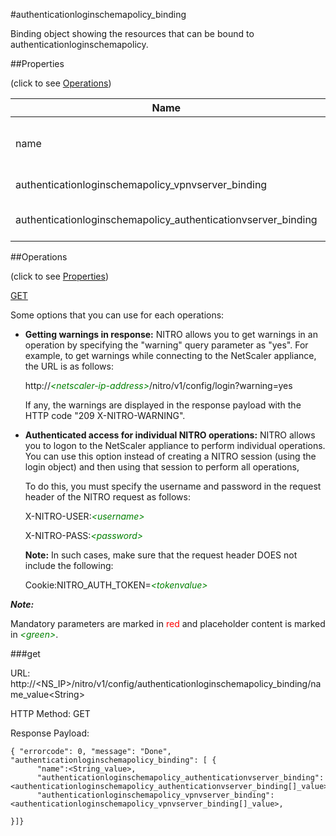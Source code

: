#authenticationloginschemapolicy_binding

Binding object showing the resources that can be bound to authenticationloginschemapolicy.


##Properties 
<span>(click to see [Operations](#operations))</span>


<table><thead><tr><th>Name</th><th> Data Type</th><th> Permissions</th><th>Description</th></tr></thead><tbody><tr><td>name</td><td>&lt;String></td><td>Read-write</td><td>Name of the LoginSchema policy for which to display detailed information.&lt;br>Minimum length = 1</td><tr><tr><td>authenticationloginschemapolicy_vpnvserver_binding</td><td>&lt;authenticationloginschemapolicy_vpnvserver_binding[]></td><td>Read-only</td><td>vpnvserver that can be bound to authenticationloginschemapolicy.</td><tr><tr><td>authenticationloginschemapolicy_authenticationvserver_binding</td><td>&lt;authenticationloginschemapolicy_authenticationvserver_binding[]></td><td>Read-only</td><td>authenticationvserver that can be bound to authenticationloginschemapolicy.</td><tr></tbody></table>
##Operations 
<span>(click to see [Properties](#properties))</span>


[GET](#get)


Some options that you can use for each operations:
<ul><li><p><b>Getting warnings in response:</b> NITRO allows you to get warnings in an operation by specifying the "warning" query parameter as "yes". For example, to get warnings while connecting to the NetScaler appliance, the URL is as follows:</p><p>http://<span style="color:green;font-style:italic;">&lt;netscaler-ip-address&gt;</span>/nitro/v1/config/login?warning=yes</p><p>If any, the warnings are displayed in the response payload with the HTTP code "209 X-NITRO-WARNING".</p></li><li><p><b>Authenticated access for individual NITRO operations:</b> NITRO allows you to logon to the NetScaler appliance to perform individual operations. You can use this option instead of creating a NITRO session (using the login object) and then using that session to perform all operations,</p><p>To do this, you must specify the username and password in the request header of the NITRO request as follows:</p><p>X-NITRO-USER:<span style="color:green;font-style:italic;">&lt;username&gt;</span></p><p>X-NITRO-PASS:<span style="color:green;font-style:italic;">&lt;password&gt;</span></p><p><b>Note:</b> In such cases, make sure that the request header DOES not include the following:</p><p>Cookie:NITRO_AUTH_TOKEN=<span style="color:green;font-style:italic;">&lt;tokenvalue&gt;</span></p></li></ul>



***Note:*** 
Mandatory parameters are marked in <span style="color:#FF0000;">red</span> and placeholder content is marked in <span style="color:green;font-style:italic">&lt;green&gt;</span>.

###get



URL: http://&lt;NS_IP&gt;/nitro/v1/config/authenticationloginschemapolicy_binding/name_value&lt;String&gt;
HTTP Method: GET
Response Payload: ```{ "errorcode": 0, "message": "Done", "authenticationloginschemapolicy_binding": [ {      "name":<String_value>,      "authenticationloginschemapolicy_authenticationvserver_binding":<authenticationloginschemapolicy_authenticationvserver_binding[]_value>,      "authenticationloginschemapolicy_vpnvserver_binding":<authenticationloginschemapolicy_vpnvserver_binding[]_value>,}]}```



